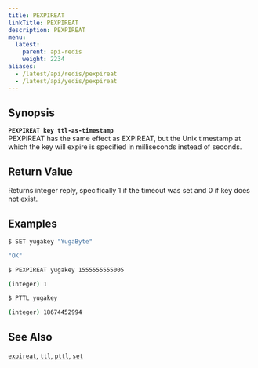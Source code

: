 ```yaml
---
title: PEXPIREAT
linkTitle: PEXPIREAT
description: PEXPIREAT
menu:
  latest:
    parent: api-redis
    weight: 2234
aliases:
  - /latest/api/redis/pexpireat
  - /latest/api/yedis/pexpireat
---
```


## Synopsis
<b>`PEXPIREAT key ttl-as-timestamp`</b><br>
PEXPIREAT has the same effect as EXPIREAT, but the Unix timestamp at which the key will expire is specified in milliseconds instead of seconds.

## Return Value
Returns integer reply, specifically 1 if the timeout was set and 0 if key does not exist.

## Examples
```{.sh .copy .separator-dollar}
$ SET yugakey "YugaByte"
```
```sh
"OK"
```
```{.sh .copy .separator-dollar}
$ PEXPIREAT yugakey 1555555555005
```
```sh
(integer) 1
```
```{.sh .copy .separator-dollar}
$ PTTL yugakey
```
```sh
(integer) 18674452994
```

## See Also
[`expireat`](../expireat/), [`ttl`](../ttl/), [`pttl`](../pttl/), [`set`](../set/) 

